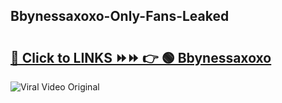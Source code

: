 
 ## Bbynessaxoxo-Only-Fans-Leaked

# <h2><a href="https://clipsfans.com/Bbynessaxoxo&ref=git">🔗 Click to LINKS ⏩⏩ 👉 🟢 Bbynessaxoxo </a></h2>

<a href="https://clipsfans.com/Bbynessaxoxo&ref=git" rel="nofollow" data-target="animated-image.originalLink"><img src="https://i.ibb.co.com/xMMVF88/686577567.gif" alt="Viral Video Original" style="max-width: 100%; display: inline-block;" data-target="animated-image.originalImage"></a>
